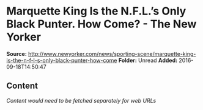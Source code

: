 # Marquette King Is the N.F.L.’s Only Black Punter. How Come? - The New Yorker

**Source:** http://www.newyorker.com/news/sporting-scene/marquette-king-is-the-n-f-l-s-only-black-punter-how-come
**Folder:** Unread
**Added:** 2016-09-18T14:50:47




## Content
*Content would need to be fetched separately for web URLs*
